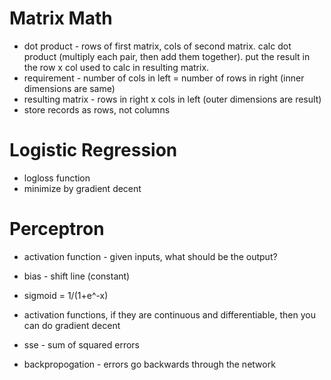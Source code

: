 # Matrix Math

 - dot product - rows of first matrix, cols of second matrix. calc dot product (multiply each pair, then add them together). put the result in the row x col used to calc in resulting matrix.
 - requirement - number of cols in left = number of rows in right (inner dimensions are same)
 - resulting matrix - rows in right x cols in left (outer dimensions are result)
 - store records as rows, not columns
# Logistic Regression
 - logloss function
 - minimize by gradient decent
 
# Perceptron
 - activation function - given inputs, what should be the output?
 - bias - shift line (constant)
 - sigmoid = 1/(1+e^-x)
 - activation functions, if they are continuous and differentiable, then you can do gradient decent
 - sse - sum of squared errors
 
 - backpropogation - errors go backwards through the network
 
 
